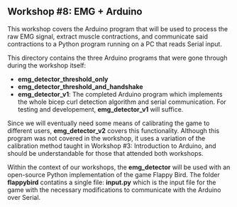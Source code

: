 ## Workshop #8: EMG + Arduino

This workshop covers the Arduino program that will be used to process the raw EMG signal, extract muscle contractions, and communicate said contractions to a Python program running on a PC that reads Serial input.

This directory contains the three Arduino programs that were gone through during the workshop itself:
  - **emg_detector_threshold_only**
  - **emg_detector_threshold_and_handshake**
  - **emg_detector_v1**: The completed Arduino program which implements the whole bicep curl detection algorithm and serial communication. For testing and developement, **emg_detector_v1** will suffice.

Since we will eventually need some means of calibrating the game to different users, **emg_detector_v2** covers this functionality. Although this program was not covered in the workshop, it uses a variation of the calibration method taught in Workshop #3: Introduction to Arduino, and should be understandable for those that attended both workshops. 

Within the context of our workshops, the **emg_detector** will be used with an open-source Python implementation of the game Flappy Bird. The folder **flappybird** contatins a single file: **input.py** which is the input file for the game with the necessary modifications to communicate with the Arduino over Serial.

